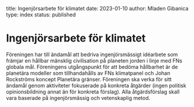 title: Ingenjörsarbete för klimatet
date: 2023-01-10
author: Mladen Gibanica
type: index
status: published

# Ingenjörsarbete för klimatet

Föreningen har till ändamål att bedriva ingenjörsmässigt idéarbete som främjar
en hållbar mänsklig civilisation på planeten jorden i linje med FNs globala mål.
Föreningens utgångspunkt för att bedöma hållbarhet är de planetära modeller som
tillhandahålls av FNs klimatpanel och Johan Rockströms koncept Planetära
gränser. Föreningen ska verka för sitt ändamål genom aktiviteter fokuserade på
konkreta åtgärder (ingen politisk opinionsbildning annat än för konkreta
förslag). Alla åtgärdsförslag skall vara baserade på ingenjörsmässig och
vetenskaplig metod.

